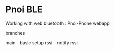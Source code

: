 # Pnoi BLE

Working with web bluetooth : Pnoi-Phone webapp

branches

main - basic setup
rssi - notify rssi
